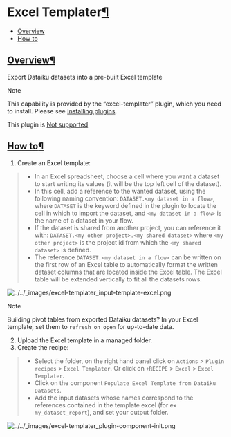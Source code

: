 Excel Templater[¶](#excel-templater "Permalink to this heading")
================================================================



* [Overview](#overview)
* [How to](#how-to)




[Overview](#id1)[¶](#overview "Permalink to this heading")
----------------------------------------------------------


Export Dataiku datasets into a pre\-built Excel template



Note


This capability is provided by the “excel\-templater” plugin, which you need to install. Please see [Installing plugins](../../plugins/installing.html).


This plugin is [Not supported](../../troubleshooting/support-tiers.html)





[How to](#id2)[¶](#how-to "Permalink to this heading")
------------------------------------------------------


1. Create an Excel template:



> * In an Excel spreadsheet, choose a cell where you want a dataset to start writing its values (it will be the top left cell of the dataset).
> * In this cell, add a reference to the wanted dataset, using the following naming convention: `DATASET.<my dataset in a flow>`, where `DATASET` is the keyword defined in the plugin to locate the cell in which to import the dataset, and `<my dataset in a flow>` is the name of a dataset in your flow.
> * If the dataset is shared from another project, you can reference it with: `DATASET.<my other project>.<my shared dataset>` where `<my other project>` is the project id from which the `<my shared dataset>` is defined.
> * The reference `DATASET.<my dataset in a flow>` can be written on the first row of an Excel table to automatically format the written dataset columns that are located inside the Excel table. The Excel table will be extended vertically to fit all the datasets rows.


![../../_images/excel-templater_input-template-excel.png](../../_images/excel-templater_input-template-excel.png)

Note


Building pivot tables from exported Dataiku datasets? In your Excel template, set them to `refresh on open` for up\-to\-date data.



2. Upload the Excel template in a managed folder.
3. Create the recipe:



> * Select the folder, on the right hand panel click on `Actions` \> `Plugin recipes` \> `Excel Templater`. Or click on `+RECIPE` \> `Excel` \> `Excel Templater`.
> * Click on the component `Populate Excel Template from Dataiku Datasets`.
> * Add the input datasets whose names correspond to the references contained in the template excel (for ex `my_dataset_report`), and set your output folder.


![../../_images/excel-templater_plugin-component-init.png](../../_images/excel-templater_plugin-component-init.png)